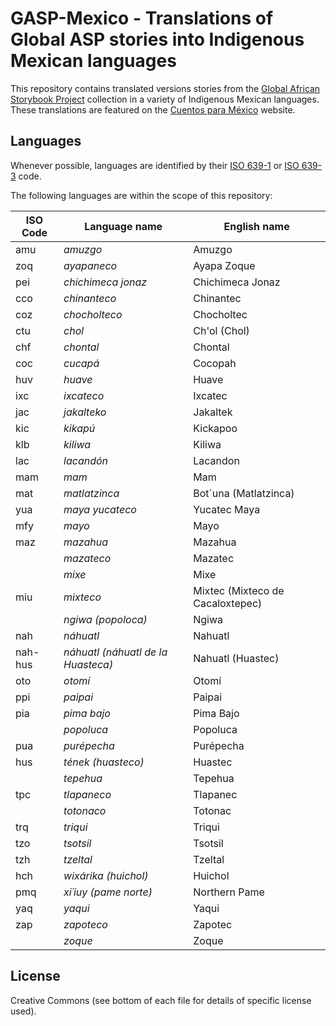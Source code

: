 # GASP-Mexico - Translations of Global ASP stories into Indigenous Mexican languages

This repository contains translated versions stories from the [Global African Storybook Project](https://github.com/global-asp/global-asp) collection in a variety of Indigenous Mexican languages. These translations are featured on the [Cuentos para México](https://global-asp.github.io/storybooks-mexico/) website.

## Languages

Whenever possible, languages are identified by their [ISO 639-1](http://en.wikipedia.org/wiki/ISO_639-1) or [ISO 639-3](http://en.wikipedia.org/wiki/ISO_639-3) code.

The following languages are within the scope of this repository:

ISO Code | Language name | English name
-------- | ------------- | ------------
amu | _amuzgo_ | Amuzgo
zoq | _ayapaneco_ | Ayapa Zoque
pei | _chichimeca jonaz_ | Chichimeca Jonaz
cco | _chinanteco_ | Chinantec
coz | _chocholteco_ | Chocholtec
ctu | _chol_ | Ch'ol (Chol)
chf | _chontal_ | Chontal
coc | _cucapá_ | Cocopah
huv | _huave_ | Huave
ixc | _ixcateco_ | Ixcatec
jac | _jakalteko_ | Jakaltek
kic | _kikapú_ | Kickapoo
klb | _kiliwa_ | Kiliwa
lac | _lacandón_ | Lacandon
mam | _mam_ | Mam
mat | _matlatzinca_ | Bot´una (Matlatzinca)
yua | _maya yucateco_ | Yucatec Maya
mfy | _mayo_ | Mayo
maz | _mazahua_ | Mazahua
| | _mazateco_ | Mazatec
| | _mixe_ | Mixe
miu | _mixteco_ | Mixtec (Mixteco de Cacaloxtepec)
| | _ngiwa (popoloca)_ | Ngiwa
nah | _náhuatl_ | Nahuatl
nah-hus | _náhuatl (náhuatl de la Huasteca)_ | Nahuatl (Huastec)
oto | _otomí_ | Otomí
ppi | _paipai_ | Paipai
pia | _pima bajo_ | Pima Bajo
| | _popoluca_ | Popoluca
pua | _purépecha_ | Purépecha
hus | _tének (huasteco)_ | Huastec
| | _tepehua_ | Tepehua
tpc | _tlapaneco_ | Tlapanec
| | _totonaco_ | Totonac
trq | _triqui_ | Triqui
tzo | _tsotsil_ | Tsotsil
tzh | _tzeltal_ | Tzeltal
hch | _wixárika (huichol)_ | Huichol
pmq | _xi´iuy (pame norte)_ | Northern Pame
yaq | _yaqui_ | Yaqui
zap | _zapoteco_ | Zapotec
| | _zoque_ | Zoque

## License

Creative Commons (see bottom of each file for details of specific license used).

